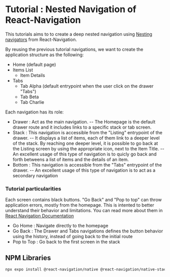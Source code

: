 # Tutorial : Nested Navigation of React-Navigation

This tutorials aims to to create a deep nested navigation using [Nesting navigators](https://reactnavigation.org/docs/nesting-navigators) from React-Navigation.

By reusing the previous tutorial navigations, we want to create the application structure as the following:
- Home (default page)
- Items List
  - Item Details
- Tabs
  - Tab Alpha (default entrypoint when the user click on the drawer "Tabs")
  - Tab Beta
  - Tab Charlie

Each navigation has its role:
- Drawer : Act as the main navigation. 
-- The Homepage is the default drawer route and it includes links to a specific stack or tab screen.
- Stack : This navigation is accessible from the "Listing" entrypoint of the drawer. 
-- It displays a list of items, each of them link to a deeper level of the stack. By reaching one deeper level, it is possible to go back at the Listing screen by using the appropriate icon, next to the Item Title.
-- An excellent usage of this type of navigation is to quicly go back and forth betweens a list of items and the details of an item.
- Bottom : This navigation is accessible from the "Tabs" entrypoint of the drawer.
-- An excellent usage of this type of navigation is to act as a secondary navigation

### Tutorial particularities

Each screen contains black buttons. "Go Back" and "Pop to top" can throw application errors, mostly from the homepage. This is intented to better understand their behavior and limitations. You can read more about them in [React Navigation Documentation](https://reactnavigation.org/docs/navigating)
- Go Home : Navigate directly to the homepage
- Go Back : The Drawer and Tabs navigations defines the button behavior using the history, instead of going back to the initial route
- Pop to Top : Go back to the first screen in the stack

## NPM Libraries

```bash
npx expo install @react-navigation/native @react-navigation/native-stack @react-navigation/bottom-tabs @react-navigation/drawer
```